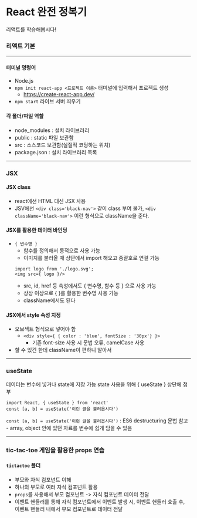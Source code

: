 # React 완전 정복기
리액트를 학습해봅시다!

### 리액트 기본
---
#### 터미널 명령어 
- Node.js
- `npm init react-app <프로젝트 이름>` 터미널에 입력해서 프로젝트 생성
    - https://create-react-app.dev/
- `npm start` 라이브 서버 띄우기

#### 각 폴더/파일 역할
- node_modules : 설치 라이브러리
- public : static 파일 보관함
- src : 소스코드 보관함(실질적 코딩하는 위치)
- package.json : 설치 라이브러리 목록

---

### JSX

#### JSX class
- react에선 HTML 대신 JSX 사용
- JSV에선 `<div class='black-nav'>` 같이 class 부여 불가, `<div className='black-nav'>` 이런 형식으로 className을 준다.

#### JSX를 활용한 데이터 바인딩
- `{ 변수명 }`
    - 함수를 정의해서 동적으로 사용 가능
    - 이미지를 불러올 때 상단에서 import 해오고 중괄호로 연결 가능
    ```
    import logo from './logo.svg';
    <img src={ logo }/>
    ```
    - src, id, href 등 속성에서도 { 변수명, 함수 등 } 으로 사용 가능
    - 상상 이상으로 { }를 활용한 변수명 사용 가능
    - className에서도 된다

#### JSX에서 style 속성 지정
- 오브젝트 형식으로 넣어야 함
    - `<div style={ { color : 'blue', fontSize : '30px'} }>`
        - 기존 font-size 사용 시 문법 오류, camelCase 사용
- 할 수 있긴 한데 className이 편하니 알아서

---

### useState
데이터는 변수에 넣거나 state에 저장 가능
state 사용을 위해 { useState } 상단에 첨부
```
import React, { useState } from 'react'
const [a, b] = useState('이런 글을 불러옵시다')
```
`const [a, b] = useState('이런 글을 불러옵시다')` : ES6 destructuring 문법 참고
    - array, object 안에 있던 자료를 변수에 쉽게 담을 수 있음


---
### tic-tac-toe 게임을 활용한 props 연습
#### `tictactoe` 폴더
- 부모와 자식 컴포넌트 이해
- 하나의 부모로 여러 자식 컴포넌트 활용
- `props`를 사용해서 부모 컴포넌트 -> 자식 컴포넌트 데이터 전달
- 이벤트 핸들러를 통해 자식 컴포넌트에서 이벤트 발생 시, 이벤트 핸들러 호출 후, 이벤트 핸들러 내에서 부모 컴포넌트로 데이터 전달

